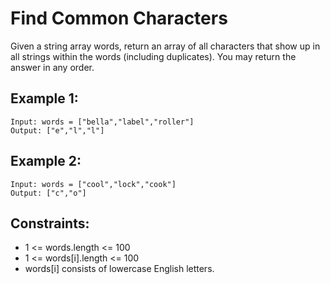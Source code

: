 # Find Common Characters

Given a string array words, return an array of all characters that show up in all strings within the words (including duplicates). You may return the answer in any order.

## Example 1:

```
Input: words = ["bella","label","roller"]
Output: ["e","l","l"]
```

## Example 2:

```
Input: words = ["cool","lock","cook"]
Output: ["c","o"]
```

## Constraints:

- 1 <= words.length <= 100
- 1 <= words[i].length <= 100
- words[i] consists of lowercase English letters.
